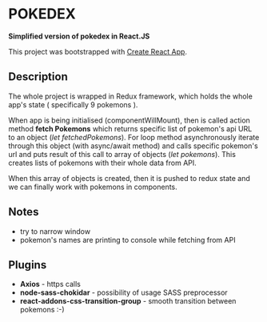 # POKEDEX

**Simplified version of pokedex in React.JS**

This project was bootstrapped with [Create React App](https://github.com/facebookincubator/create-react-app).

## Description

The whole project is wrapped in Redux framework, which holds the whole app's state ( specifically 9 pokemons ).

When app is being initialised (componentWillMount), then is called action method **fetch Pokemons** which returns specific list of pokemon's api URL to an object (_let fetchedPokemons_). For loop method asynchronously iterate through this object (with async/await method) and calls specific pokemon's url and puts result of this call to array of objects (_let pokemons_). This creates lists of pokemons with their whole data from API.

When this array of objects is created, then it is pushed to redux state and we can finally work with pokemons in components.

## Notes

* try to narrow window
* pokemon's names are printing to console while fetching from API

## Plugins

* __Axios__ - https calls
* __node-sass-chokidar__ - possibility of usage SASS preprocessor
* __react-addons-css-transition-group__ - smooth transition between pokemons :-)
